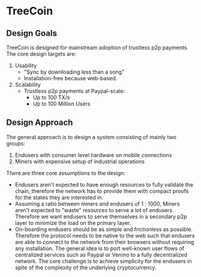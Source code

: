 # TreeCoin

## Design Goals

TreeCoin is designed for mainstream adoption of trustless p2p payments. The core design targets are:

1. Usability
	- "Sync by downloading less than a song"
	- Installation-free because web-based.
2. Scalability
	- Trustless p2p payments at Paypal-scale: 
		- Up to 100 TX/s
		- Up to 100 Million Users

## Design Approach 

The general approach is to design a system consisting of mainly two groups:

1. Endusers with consumer level hardware on mobile connections
2. Miners with expensive setup of industrial operations

There are three core assumptions to the design:

- Endusers aren't expected to have enough resources to fully validate the chain, therefore the network has to provide them with compact proofs for the states they are interested in.
- Assuming a ratio between miners and endusers of 1 : 1000, Miners aren't expected to "waste" resources to serve a lot of endusers. Therefore we want endusers to serve themselves in a secondary p2p layer to minimize the load on the primary layer.
- On-boarding endusers should be as simple and frictionless as possible. Therefore the protocol needs to be native to the web such that endusers are able to connect to the network from their browsers without requiring any installation. The general idea is to port well-known user flows of centralized services such as Paypal or Venmo to a fully decentralized network. The core challenge is to achieve simplicity for the endusers in spite of the complexity of the underlying cryptocurrency.

